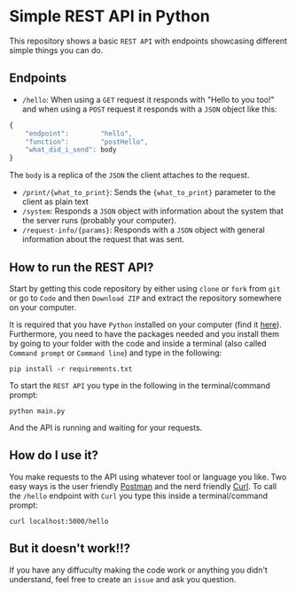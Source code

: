 # Simple REST API in Python

This repository shows a basic `REST API` with endpoints showcasing different simple things you can do.

## Endpoints

* `/hello`: When using a `GET` request it responds with "Hello to you too!" and when using a `POST` request it responds with a `JSON` object like this:
```javascript
{
    "endpoint":        "hello",
    "function":        "postHello",
    "what_did_i_send": body
}
```
The `body` is a replica of the `JSON` the client attaches to the request.
* `/print/{what_to_print}`: Sends the `{what_to_print}` parameter to the client as plain text
* `/system`: Responds a `JSON` object with information about the system that the server runs (probably your computer).
* `/request-info/{params}`: Responds with a `JSON` object with general information about the request that was sent.

## How to run the REST API?

Start by getting this code repository by either using `clone` or `fork` from `git` or go to `Code` and then `Download ZIP` and extract the repository somewhere on your computer.

It is required that you have `Python` installed on your computer (find it [here](https://www.python.org/downloads/)). Furthermore, you need to have the packages needed and you install them by going to your folder with the code and inside a terminal (also called `Command prompt` or `Command line`) and type in the following:
```
pip install -r requirements.txt
```

To start the `REST API` you type in the following in the terminal/command prompt:
```
python main.py
```

And the API is running and waiting for your requests.

## How do I use it?

You make requests to the API using whatever tool or language you like. Two easy ways is the user friendly [Postman](https://www.postman.com/downloads/) and the nerd friendly [Curl](https://curl.se/download.html). To call the `/hello` endpoint with `Curl` you type this inside a terminal/command prompt:
```
curl localhost:5000/hello
```


## But it doesn't work!!?
If you have any diffuculty making the code work or anything you didn't understand, feel free to create an `issue` and ask you question.